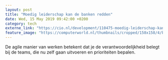 ```yaml
---
layout: post
title: "Moedig leiderschap kan de banken redden"
date: Wed, 15 May 2019 09:42:00 +0200
category: tech
externe_link: "https://cio.nl/development/110475-moedig-leiderschap-kan-de-banken-redden"
feature_image: "https://computerworld.nl/thumbnails/cropped/158x158/4/b/4bf79dd7e9ebc7ca25620dc65b2d35d2.jpg"
---
```


De agile manier van werken betekent dat je de verantwoordelijkheid belegt bij de teams, die nu zelf gaan uitvoeren en prioriteiten bepalen.
